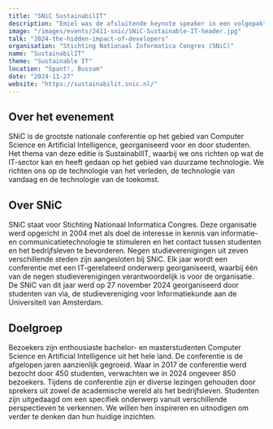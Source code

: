 ```yaml
---
title: "SNiC SustainabilIT"
description: "Emiel was de afsluitende keynote speaker in een volgepakt Spant! in Bussum voor 800 studenten die SNiC bezochten."
image: "/images/events/2411-snic/SNiC-Sustainable-IT-header.jpg"
talk: "2024-the-hidden-impact-of-developers"
organisation: "Stichting Nationaal Informatica Congres (SNiC)"
name: "SustainabilIT"
theme: "Sustainable IT"
location: "Spant!, Bussum"
date: "2024-11-27"
website: "https://sustainabilit.snic.nl/"
---
```


## Over het evenement

SNiC is de grootste nationale conferentie op het gebied van Computer Science en Artificial Intelligence, georganiseerd voor en door studenten. Het thema van deze editie is SustainabilIT, waarbij we ons richten op wat de IT-sector kan en heeft gedaan op het gebied van duurzame technologie. We richten ons op de technologie van het verleden, de technologie van vandaag en de technologie van de toekomst.

## Over SNiC

SNiC staat voor Stichting Nationaal Informatica Congres. Deze organisatie werd opgericht in 2004 met als doel de interesse in kennis van informatie- en communicatietechnologie te stimuleren en het contact tussen studenten en het bedrijfsleven te bevorderen. Negen studieverenigingen uit zeven verschillende steden zijn aangesloten bij SNiC. Elk jaar wordt een conferentie met een IT-gerelateerd onderwerp georganiseerd, waarbij één van de negen studieverenigingen verantwoordelijk is voor de organisatie. De SNiC van dit jaar werd op 27 november 2024 georganiseerd door studenten van via, de studievereniging voor Informatiekunde aan de Universiteit van Amsterdam.

## Doelgroep

Bezoekers zijn enthousiaste bachelor- en masterstudenten Computer Science en Artificial Intelligence uit het hele land. De conferentie is de afgelopen jaren aanzienlijk gegroeid. Waar in 2017 de conferentie werd bezocht door 450 studenten, verwachten we in 2024 ongeveer 850 bezoekers. Tijdens de conferentie zijn er diverse lezingen gehouden door sprekers uit zowel de academische wereld als het bedrijfsleven. Studenten zijn uitgedaagd om een specifiek onderwerp vanuit verschillende perspectieven te verkennen. We willen hen inspireren en uitnodigen om verder te denken dan hun huidige inzichten.
